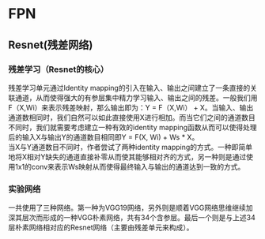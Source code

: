 # FPN
## Resnet(残差网络)
### 残差学习（Resnet的核心）
残差学习单元通过Identity mapping的引入在输入、输出之间建立了一条直接的关联通道，从而使得强大的有参层集中精力学习输入、输出之间的残差。一般我们用F（X,Wi）来表示残差映射，那么输出即为：Y = F（X,Wi） + X。当输入、输出通道数相同时，我们自然可以如此直接使用X进行相加。而当它们之间的通道数目不同时，我们就需要考虑建立一种有效的identity mapping函数从而可以使得处理后的输入X与输出Y的通道数目相同即Y = F(X, Wi) + Ws * X。  
当X与Y通道数目不同时，作者尝试了两种identity mapping的方式。一种即简单地将X相对Y缺失的通道直接补零从而使其能够相对齐的方式，另一种则是通过使用1x1的conv来表示Ws映射从而使得最终输入与输出的通道达到一致的方式。
### 实验网络
一共使用了三种网络。第一种为VGG19网络，另外则是顺着VGG网络思维继续加深其层次而形成的一种VGG朴素网络，共有34个含参层。最后一个则是与上述34层朴素网络相对应的Resnet网络（主要由残差单元来构成）。
## 
